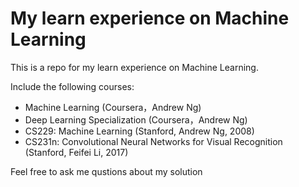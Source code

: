 # My learn experience on Machine Learning

This is a repo for my learn experience on Machine Learning.

Include the following courses:

* Machine Learning (Coursera，Andrew Ng)
* Deep Learning Specialization (Coursera，Andrew Ng)
* CS229: Machine Learning (Stanford, Andrew Ng, 2008)
* CS231n: Convolutional Neural Networks for Visual Recognition (Stanford, Feifei Li, 2017)





Feel free to ask me qustions about my solution